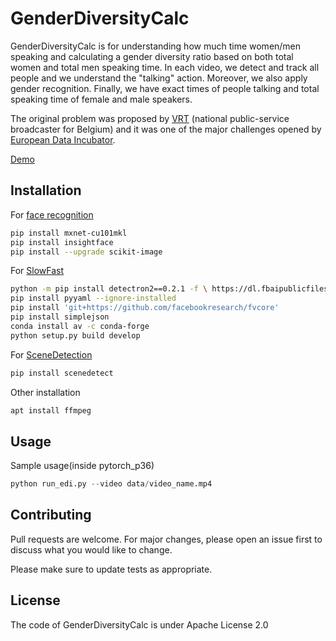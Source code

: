 # GenderDiversityCalc

GenderDiversityCalc is for understanding how much time women/men speaking and calculating a gender diversity ratio based on both total women and total men speaking time. In each video, we detect and track all people and we understand the "talking" action. Moreover, we also apply gender recognition. Finally, we have exact times of people talking and total speaking time of female and male speakers. 

The original problem was proposed by [VRT](https://www.vrt.be/en/) (national public-service broadcaster for Belgium) and it was one of the major challenges opened by [European Data Incubator](https://edincubator.eu/). 

[Demo](https://user-images.githubusercontent.com/35141923/118426249-caf69380-b6c2-11eb-9ef9-185ff690af98.mp4)
## Installation

For [face recognition](https://github.com/deepinsight/insightface)

```bash
pip install mxnet-cu101mkl
pip install insightface
pip install --upgrade scikit-image
```
For [SlowFast](https://github.com/facebookresearch/SlowFast)
```bash
python -m pip install detectron2==0.2.1 -f \ https://dl.fbaipublicfiles.com/detectron2/wheels/cu101/torch1.4/index.h
pip install pyyaml --ignore-installed
pip install 'git+https://github.com/facebookresearch/fvcore'
pip install simplejson
conda install av -c conda-forge
python setup.py build develop
```
For [SceneDetection](https://github.com/Breakthrough/PySceneDetect/)
```bash
pip install scenedetect
```
Other installation
```bash
apt install ffmpeg
```
## Usage
Sample usage(inside pytorch_p36)
```python
python run_edi.py --video data/video_name.mp4
```

## Contributing
Pull requests are welcome. For major changes, please open an issue first to discuss what you would like to change.

Please make sure to update tests as appropriate.

## License
The code of GenderDiversityCalc is under Apache License 2.0
